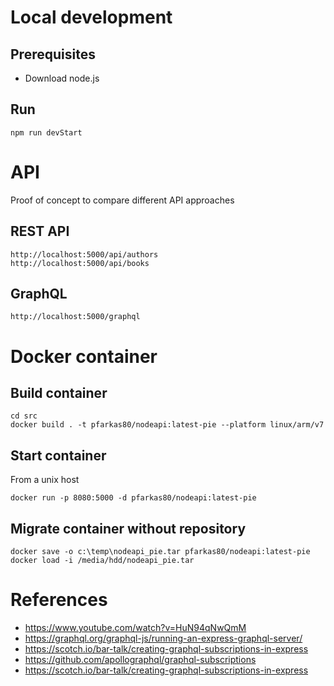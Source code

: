 # Local development
## Prerequisites
- Download node.js
## Run
```
npm run devStart
```

# API
Proof of concept to compare different API approaches
## REST API
```
http://localhost:5000/api/authors
http://localhost:5000/api/books
```
## GraphQL
```
http://localhost:5000/graphql
```


# Docker container
## Build container
```
cd src
docker build . -t pfarkas80/nodeapi:latest-pie --platform linux/arm/v7
```
## Start container
From a unix host
```
docker run -p 8080:5000 -d pfarkas80/nodeapi:latest-pie
```

## Migrate container without repository
```
docker save -o c:\temp\nodeapi_pie.tar pfarkas80/nodeapi:latest-pie
docker load -i /media/hdd/nodeapi_pie.tar
```

# References
- https://www.youtube.com/watch?v=HuN94qNwQmM
- https://graphql.org/graphql-js/running-an-express-graphql-server/
- https://scotch.io/bar-talk/creating-graphql-subscriptions-in-express
- https://github.com/apollographql/graphql-subscriptions
- https://scotch.io/bar-talk/creating-graphql-subscriptions-in-express